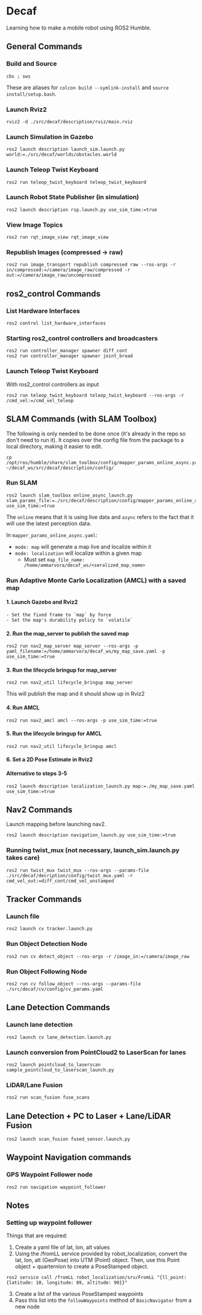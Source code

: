 # Decaf

Learning how to make a mobile robot using ROS2 Humble.

## General Commands

### Build and Source
```
cbs ; sws
```
These are aliases for <code>colcon build --symlink-install</code> and <code>source install/setup.bash</code>.

### Launch Rviz2
```
rviz2 -d ./src/decaf/description/rviz/main.rviz
```

### Launch Simulation in Gazebo
```
ros2 launch description launch_sim.launch.py world:=./src/decaf/worlds/obstacles.world
```

### Launch Teleop Twist Keyboard
```
ros2 run teleop_twist_keyboard teleop_twist_keyboard
```

### Launch Robot State Publisher (in simulation)
```
ros2 launch description rsp.launch.py use_sim_time:=true
```

### View Image Topics
```
ros2 run rqt_image_view rqt_image_view
```

### Republish Images (compressed -> raw)
```
ros2 run image_transport republish compressed raw --ros-args -r in/compressed:=/camera/image_raw/compressed -r out:=/camera/image_raw/uncompressed
```

## ros2_control Commands

### List Hardware Interfaces
```
ros2 control list_hardware_interfaces
```

### Starting ros2_control controllers and broadcasters
```
ros2 run controller_manager spawner diff_cont
ros2 run controller_manager spawner joint_broad
```

### Launch Teleop Twist Keyboard 
With ros2_control controllers as input
```
ros2 run teleop_twist_keyboard teleop_twist_keyboard --ros-args -r /cmd_vel:=/cmd_vel_teleop
```

## SLAM Commands (with SLAM Toolbox)

The following is only needed to be done once (it's already in the repo so don't need to run it). It copies over the config file from the package to a local directory, making it easier to edit.
```
cp /opt/ros/humble/share/slam_toolbox/config/mapper_params_online_async.yaml ~/decaf_ws/src/decaf/description/config/
```

### Run SLAM
```
ros2 launch slam_toolbox online_async_launch.py slam_params_file:=./src/decaf/description/config/mapper_params_online_async.yaml use_sim_time:=true
```
The `online` means that it is using live data and `async` refers to the fact that it will use the latest perception data.

In `mapper_params_online_async.yaml`:
- `mode: map` will generate a map live and localize within it
- `mode: localization` will localize within a given map
  - Must set `map_file_name: /home/ammarvora/decaf_ws/<seralized_map_name>`

### Run Adaptive Monte Carlo Localization (AMCL) with a saved map

#### 1. Launch Gazebo and Rviz2
    - Set the fixed frame to `map` by force
    - Set the map's durability policy to `volatile`

#### 2. Run the map_server to publish the saved map
```
ros2 run nav2_map_server map_server --ros-args -p yaml_filename:=/home/ammarvora/decaf_ws/my_map_save.yaml -p use_sim_time:=true
```
#### 3. Run the lifecycle bringup for map_server
```
ros2 run nav2_util lifecycle_bringup map_server
```
This will publish the map and it should show up in Rviz2

#### 4. Run AMCL
```
ros2 run nav2_amcl amcl --ros-args -p use_sim_time:=true
```

#### 5. Run the lifecycle bringup for AMCL
```
ros2 run nav2_util lifecycle_bringup amcl
```

#### 6. Set a 2D Pose Estimate in Rviz2


#### Alternative to steps 3-5
```
ros2 launch description localization_launch.py map:=./my_map_save.yaml use_sim_time:=true 
```

## Nav2 Commands

Launch mapping before launching nav2.
```
ros2 launch description navigation_launch.py use_sim_time:=true
```

### Running twist_mux (not necessary, launch_sim.launch.py takes care)
```
ros2 run twist_mux twist_mux --ros-args --params-file ./src/decaf/decription/config/twist_mux.yaml -r cmd_vel_out:=diff_cont/cmd_vel_unstamped
```

## Tracker Commands

### Launch file
```
ros2 launch cv tracker.launch.py
```

### Run Object Detection Node
```
ros2 run cv detect_object --ros-args -r /image_in:=/camera/image_raw 
```

### Run Object Following Node
```
ros2 run cv follow_object --ros-args --params-file ./src/decaf/cv/config/cv_params.yaml 
```

## Lane Detection Commands

### Launch lane detection
```
ros2 launch cv lane_detection.launch.py
```

### Launch conversion from PointCloud2 to LaserScan for lanes
```
ros2 launch pointcloud_to_laserscan sample_pointcloud_to_laserscan_launch.py 
```

### LiDAR/Lane Fusion

```
ros2 run scan_fusion fuse_scans
```

## Lane Detection + PC to Laser + Lane/LiDAR Fusion
```
ros2 launch scan_fusion fused_sensor.launch.py
```

## Waypoint Navigation commands

### GPS Waypoint Follower node
```
ros2 run navigation waypoint_follower
```


## Notes

### Setting up waypoint follower

Things that are required:
1. Create a yaml file of lat, lon, alt values
2. Using the /fromLL service provided by robot_localization, convert the lat, lon, alt (GeoPose) into UTM (Point) object. Then, use this Point object + quarternion to create a PoseStamped object.
```
ros2 service call /fromLL robot_localization/srv/FromLL "{ll_point: {latitude: 10, longitude: 89, altitude: 90}}"
```
3. Create a list of the various PoseStamped waypoints
4. Pass this list into the `followWaypoints` method of `BasicNavigator` from a new node